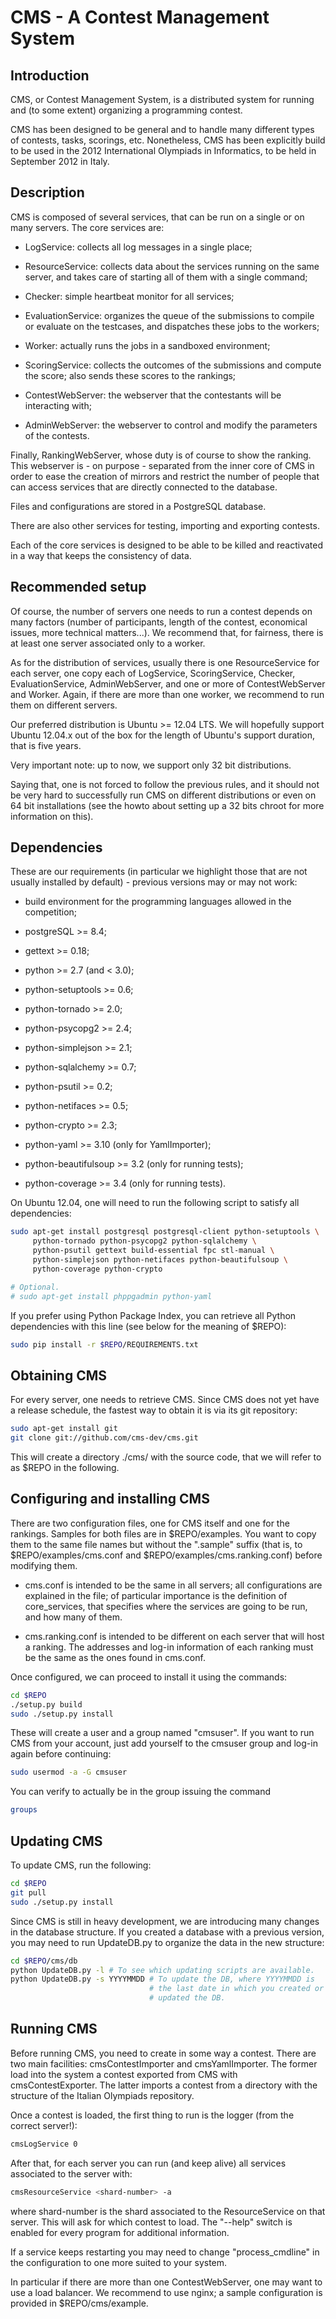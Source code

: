 CMS - A Contest Management System
=================================


Introduction
------------

CMS, or Contest Management System, is a distributed system for running
and (to some extent) organizing a programming contest.

CMS has been designed to be general and to handle many different types
of contests, tasks, scorings, etc. Nonetheless, CMS has been explicitly
build to be used in the 2012 International Olympiads in Informatics, to
be held in September 2012 in Italy.


Description
-----------

CMS is composed of several services, that can be run on a single or on
many servers. The core services are:

- LogService: collects all log messages in a single place;

- ResourceService: collects data about the services running on the
  same server, and takes care of starting all of them with a single
  command;

- Checker: simple heartbeat monitor for all services;

- EvaluationService: organizes the queue of the submissions to compile
  or evaluate on the testcases, and dispatches these jobs to the
  workers;

- Worker: actually runs the jobs in a sandboxed environment;

- ScoringService: collects the outcomes of the submissions and compute
  the score; also sends these scores to the rankings;

- ContestWebServer: the webserver that the contestants will be
  interacting with;

- AdminWebServer: the webserver to control and modify the parameters
  of the contests.

Finally, RankingWebServer, whose duty is of course to show the
ranking. This webserver is - on purpose - separated from the inner
core of CMS in order to ease the creation of mirrors and restrict the
number of people that can access services that are directly connected
to the database.

Files and configurations are stored in a PostgreSQL database.

There are also other services for testing, importing and exporting
contests.

Each of the core services is designed to be able to be killed and
reactivated in a way that keeps the consistency of data.


Recommended setup
-----------------

Of course, the number of servers one needs to run a contest depends on
many factors (number of participants, length of the contest,
economical issues, more technical matters...). We recommend that, for
fairness, there is at least one server associated only to a worker.

As for the distribution of services, usually there is one
ResourceService for each server, one copy each of LogService,
ScoringService, Checker, EvaluationService, AdminWebServer, and one or
more of ContestWebServer and Worker. Again, if there are more than one
worker, we recommend to run them on different servers.

Our preferred distribution is Ubuntu >= 12.04 LTS.  We will hopefully
support Ubuntu 12.04.x out of the box for the length of Ubuntu's
support duration, that is five years.

Very important note: up to now, we support only 32 bit distributions.

Saying that, one is not forced to follow the previous rules, and it
should not be very hard to successfully run CMS on different
distributions or even on 64 bit installations (see the howto about
setting up a 32 bits chroot for more information on this).


Dependencies
------------

These are our requirements (in particular we highlight those that are
not usually installed by default) - previous versions may or may not
work:

- build environment for the programming languages allowed in the
  competition;

- postgreSQL >= 8.4;

- gettext >= 0.18;

- python >= 2.7 (and < 3.0);

- python-setuptools >= 0.6;

- python-tornado >= 2.0;

- python-psycopg2 >= 2.4;

- python-simplejson >= 2.1;

- python-sqlalchemy >= 0.7;

- python-psutil >= 0.2;

- python-netifaces >= 0.5;

- python-crypto >= 2.3;

- python-yaml >= 3.10 (only for YamlImporter);

- python-beautifulsoup >= 3.2 (only for running tests);

- python-coverage >= 3.4 (only for running tests).


On Ubuntu 12.04, one will need to run the following script to satisfy
all dependencies:

```bash
sudo apt-get install postgresql postgresql-client python-setuptools \
     python-tornado python-psycopg2 python-sqlalchemy \
     python-psutil gettext build-essential fpc stl-manual \
     python-simplejson python-netifaces python-beautifulsoup \
     python-coverage python-crypto

# Optional.
# sudo apt-get install phppgadmin python-yaml
```

If you prefer using Python Package Index, you can retrieve all Python
dependencies with this line (see below for the meaning of $REPO):

```bash
sudo pip install -r $REPO/REQUIREMENTS.txt
```


Obtaining CMS
-------------

For every server, one needs to retrieve CMS. Since CMS does not yet
have a release schedule, the fastest way to obtain it is via its git
repository:

```bash
sudo apt-get install git
git clone git://github.com/cms-dev/cms.git
```

This will create a directory ./cms/ with the source code, that we will
refer to as $REPO in the following.


Configuring and installing CMS
------------------------------

There are two configuration files, one for CMS itself and one for the
rankings. Samples for both files are in $REPO/examples. You want
to copy them to the same file names but without the ".sample" suffix
(that is, to $REPO/examples/cms.conf and
$REPO/examples/cms.ranking.conf) before modifying them.

- cms.conf is intended to be the same in all servers; all
  configurations are explained in the file; of particular importance is
  the definition of core_services, that specifies where the services
  are going to be run, and how many of them.

- cms.ranking.conf is intended to be different on each server that
  will host a ranking. The addresses and log-in information of each
  ranking must be the same as the ones found in cms.conf.

Once configured, we can proceed to install it using the commands:

```bash
cd $REPO
./setup.py build
sudo ./setup.py install
```

These will create a user and a group named "cmsuser". If you want to
run CMS from your account, just add yourself to the cmsuser group and
log-in again before continuing:

```bash
sudo usermod -a -G cmsuser
```

You can verify to actually be in the group issuing the command
```bash
groups
```


Updating CMS
------------

To update CMS, run the following:

```bash
cd $REPO
git pull
sudo ./setup.py install
```

Since CMS is still in heavy development, we are introducing many
changes in the database structure. If you created a database with a
previous version, you may need to run UpdateDB.py to organize the data
in the new structure:

```bash
cd $REPO/cms/db
python UpdateDB.py -l # To see which updating scripts are available.
python UpdateDB.py -s YYYYMMDD # To update the DB, where YYYYMMDD is
                               # the last date in which you created or
                               # updated the DB.
```


Running CMS
-----------

Before running CMS, you need to create in some way a contest. There
are two main facilities: cmsContestImporter and cmsYamlImporter. The
former load into the system a contest exported from CMS with
cmsContestExporter. The latter imports a contest from a directory with
the structure of the Italian Olympiads repository.

Once a contest is loaded, the first thing to run is the logger
(from the correct server!):

```bash
cmsLogService 0
```

After that, for each server you can run (and keep alive) all services
associated to the server with:

```bash
cmsResourceService <shard-number> -a
```

where shard-number is the shard associated to the ResourceService on
that server. This will ask for which contest to load. The "--help"
switch is enabled for every program for additional information.

If a service keeps restarting you may need to change
"process_cmdline" in the configuration to one more suited to your
system.

In particular if there are more than one ContestWebServer, one may
want to use a load balancer. We recommend to use nginx; a sample
configuration is provided in $REPO/cms/example.
